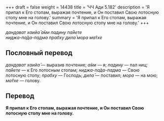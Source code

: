 +++
draft = false
weight = 14438
title = 'ЧЧ Ади 5.182'
description = 'Я припал к Его стопам, выражая почтение, и Он поставил Свою лотосную стопу мне на голову.'
summary = 'Я припал к Его стопам, выражая почтение, и Он поставил Свою лотосную стопу мне на голову.'
+++

_дан̣д̣ават хаийа̄ а̄ми пад̣ину па̄йете  
ниджа-па̄да-падма прабху дила̄ мора ма̄тхе_

## Пословный перевод

_дан̣д̣ават_ _хаийа̄_ — выразив почтение; _а̄ми_ — я; _пад̣ину_ — пал ниц; _па̄йете_ — к Его лотосным стопам; _ниджа_\-_па̄да_\-_падма_ — Свою лотосную стопу; _прабху_ — Господь; _дила̄_ — поставил; _мора_ — на мою; _ма̄тхе_ — голову.

## Перевод

**Я припал к Его стопам, выражая почтение, и Он поставил Свою лотосную стопу мне на голову.**
